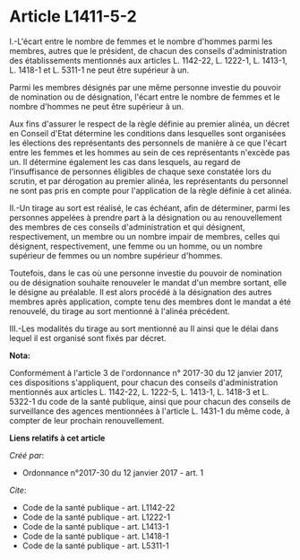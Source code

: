 # Article L1411-5-2

I.-L'écart entre le nombre de femmes et le nombre d'hommes parmi les membres, autres que le président, de chacun des conseils
d'administration des établissements mentionnés aux articles L. 1142-22, L. 1222-1, L. 1413-1, L. 1418-1 et L. 5311-1 ne peut
être supérieur à un.

Parmi les membres désignés par une même personne investie du pouvoir de nomination ou de désignation, l'écart entre le nombre
de femmes et le nombre d'hommes ne peut être supérieur à un.

Aux fins d'assurer le respect de la règle définie au premier alinéa, un décret en Conseil d'Etat détermine les conditions
dans lesquelles sont organisées les élections des représentants des personnels de manière à ce que l'écart entre les femmes
et les hommes au sein de ces représentants n'excède pas un. Il détermine également les cas dans lesquels, au regard de
l'insuffisance de personnes éligibles de chaque sexe constatée lors du scrutin, et par dérogation au premier alinéa, les
représentants du personnel ne sont pas pris en compte pour l'application de la règle définie à cet alinéa.

II.-Un tirage au sort est réalisé, le cas échéant, afin de déterminer, parmi les personnes appelées à prendre part à la
désignation ou au renouvellement des membres de ces conseils d'administration et qui désignent, respectivement, un membre ou
un nombre impair de membres, celles qui désignent, respectivement, une femme ou un homme, ou un nombre supérieur de femmes ou
un nombre supérieur d'hommes.

Toutefois, dans le cas où une personne investie du pouvoir de nomination ou de désignation souhaite renouveler le mandat d'un
membre sortant, elle le désigne au préalable. Il est alors procédé à la désignation des autres membres après application,
compte tenu des membres dont le mandat a été renouvelé, du tirage au sort mentionné à l'alinéa précédent.

III.-Les modalités du tirage au sort mentionné au II ainsi que le délai dans lequel il est organisé sont fixés par décret.

**Nota:**

Conformément à l'article 3 de l'ordonnance n° 2017-30 du 12 janvier 2017, ces dispositions s'appliquent, pour chacun des
conseils d'administration mentionnés aux articles L. 1142-22, L. 1222-5, L. 1413-1, L. 1418-3 et L. 5322-1 du code de la
santé publique, ainsi que pour chacun des conseils de surveillance des agences mentionnées à l'article L. 1431-1 du même
code, à compter de leur prochain renouvellement.

**Liens relatifs à cet article**

_Créé par_:

  - Ordonnance n°2017-30 du 12 janvier 2017 - art. 1

_Cite_:

  - Code de la santé publique - art. L1142-22
  - Code de la santé publique - art. L1222-1
  - Code de la santé publique - art. L1413-1
  - Code de la santé publique - art. L1418-1
  - Code de la santé publique - art. L5311-1
